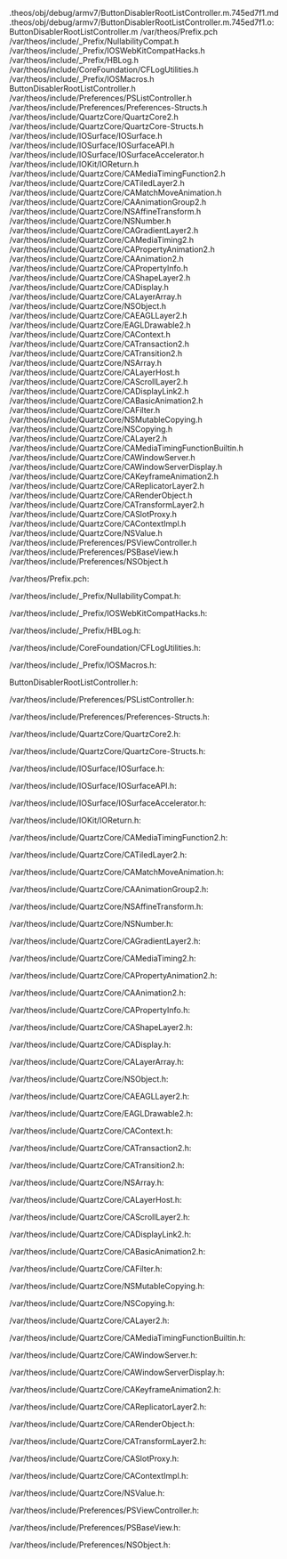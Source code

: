 .theos/obj/debug/armv7/ButtonDisablerRootListController.m.745ed7f1.md .theos/obj/debug/armv7/ButtonDisablerRootListController.m.745ed7f1.o: \
  ButtonDisablerRootListController.m /var/theos/Prefix.pch \
  /var/theos/include/_Prefix/NullabilityCompat.h \
  /var/theos/include/_Prefix/IOSWebKitCompatHacks.h \
  /var/theos/include/_Prefix/HBLog.h \
  /var/theos/include/CoreFoundation/CFLogUtilities.h \
  /var/theos/include/_Prefix/IOSMacros.h \
  ButtonDisablerRootListController.h \
  /var/theos/include/Preferences/PSListController.h \
  /var/theos/include/Preferences/Preferences-Structs.h \
  /var/theos/include/QuartzCore/QuartzCore2.h \
  /var/theos/include/QuartzCore/QuartzCore-Structs.h \
  /var/theos/include/IOSurface/IOSurface.h \
  /var/theos/include/IOSurface/IOSurfaceAPI.h \
  /var/theos/include/IOSurface/IOSurfaceAccelerator.h \
  /var/theos/include/IOKit/IOReturn.h \
  /var/theos/include/QuartzCore/CAMediaTimingFunction2.h \
  /var/theos/include/QuartzCore/CATiledLayer2.h \
  /var/theos/include/QuartzCore/CAMatchMoveAnimation.h \
  /var/theos/include/QuartzCore/CAAnimationGroup2.h \
  /var/theos/include/QuartzCore/NSAffineTransform.h \
  /var/theos/include/QuartzCore/NSNumber.h \
  /var/theos/include/QuartzCore/CAGradientLayer2.h \
  /var/theos/include/QuartzCore/CAMediaTiming2.h \
  /var/theos/include/QuartzCore/CAPropertyAnimation2.h \
  /var/theos/include/QuartzCore/CAAnimation2.h \
  /var/theos/include/QuartzCore/CAPropertyInfo.h \
  /var/theos/include/QuartzCore/CAShapeLayer2.h \
  /var/theos/include/QuartzCore/CADisplay.h \
  /var/theos/include/QuartzCore/CALayerArray.h \
  /var/theos/include/QuartzCore/NSObject.h \
  /var/theos/include/QuartzCore/CAEAGLLayer2.h \
  /var/theos/include/QuartzCore/EAGLDrawable2.h \
  /var/theos/include/QuartzCore/CAContext.h \
  /var/theos/include/QuartzCore/CATransaction2.h \
  /var/theos/include/QuartzCore/CATransition2.h \
  /var/theos/include/QuartzCore/NSArray.h \
  /var/theos/include/QuartzCore/CALayerHost.h \
  /var/theos/include/QuartzCore/CAScrollLayer2.h \
  /var/theos/include/QuartzCore/CADisplayLink2.h \
  /var/theos/include/QuartzCore/CABasicAnimation2.h \
  /var/theos/include/QuartzCore/CAFilter.h \
  /var/theos/include/QuartzCore/NSMutableCopying.h \
  /var/theos/include/QuartzCore/NSCopying.h \
  /var/theos/include/QuartzCore/CALayer2.h \
  /var/theos/include/QuartzCore/CAMediaTimingFunctionBuiltin.h \
  /var/theos/include/QuartzCore/CAWindowServer.h \
  /var/theos/include/QuartzCore/CAWindowServerDisplay.h \
  /var/theos/include/QuartzCore/CAKeyframeAnimation2.h \
  /var/theos/include/QuartzCore/CAReplicatorLayer2.h \
  /var/theos/include/QuartzCore/CARenderObject.h \
  /var/theos/include/QuartzCore/CATransformLayer2.h \
  /var/theos/include/QuartzCore/CASlotProxy.h \
  /var/theos/include/QuartzCore/CAContextImpl.h \
  /var/theos/include/QuartzCore/NSValue.h \
  /var/theos/include/Preferences/PSViewController.h \
  /var/theos/include/Preferences/PSBaseView.h \
  /var/theos/include/Preferences/NSObject.h

/var/theos/Prefix.pch:

/var/theos/include/_Prefix/NullabilityCompat.h:

/var/theos/include/_Prefix/IOSWebKitCompatHacks.h:

/var/theos/include/_Prefix/HBLog.h:

/var/theos/include/CoreFoundation/CFLogUtilities.h:

/var/theos/include/_Prefix/IOSMacros.h:

ButtonDisablerRootListController.h:

/var/theos/include/Preferences/PSListController.h:

/var/theos/include/Preferences/Preferences-Structs.h:

/var/theos/include/QuartzCore/QuartzCore2.h:

/var/theos/include/QuartzCore/QuartzCore-Structs.h:

/var/theos/include/IOSurface/IOSurface.h:

/var/theos/include/IOSurface/IOSurfaceAPI.h:

/var/theos/include/IOSurface/IOSurfaceAccelerator.h:

/var/theos/include/IOKit/IOReturn.h:

/var/theos/include/QuartzCore/CAMediaTimingFunction2.h:

/var/theos/include/QuartzCore/CATiledLayer2.h:

/var/theos/include/QuartzCore/CAMatchMoveAnimation.h:

/var/theos/include/QuartzCore/CAAnimationGroup2.h:

/var/theos/include/QuartzCore/NSAffineTransform.h:

/var/theos/include/QuartzCore/NSNumber.h:

/var/theos/include/QuartzCore/CAGradientLayer2.h:

/var/theos/include/QuartzCore/CAMediaTiming2.h:

/var/theos/include/QuartzCore/CAPropertyAnimation2.h:

/var/theos/include/QuartzCore/CAAnimation2.h:

/var/theos/include/QuartzCore/CAPropertyInfo.h:

/var/theos/include/QuartzCore/CAShapeLayer2.h:

/var/theos/include/QuartzCore/CADisplay.h:

/var/theos/include/QuartzCore/CALayerArray.h:

/var/theos/include/QuartzCore/NSObject.h:

/var/theos/include/QuartzCore/CAEAGLLayer2.h:

/var/theos/include/QuartzCore/EAGLDrawable2.h:

/var/theos/include/QuartzCore/CAContext.h:

/var/theos/include/QuartzCore/CATransaction2.h:

/var/theos/include/QuartzCore/CATransition2.h:

/var/theos/include/QuartzCore/NSArray.h:

/var/theos/include/QuartzCore/CALayerHost.h:

/var/theos/include/QuartzCore/CAScrollLayer2.h:

/var/theos/include/QuartzCore/CADisplayLink2.h:

/var/theos/include/QuartzCore/CABasicAnimation2.h:

/var/theos/include/QuartzCore/CAFilter.h:

/var/theos/include/QuartzCore/NSMutableCopying.h:

/var/theos/include/QuartzCore/NSCopying.h:

/var/theos/include/QuartzCore/CALayer2.h:

/var/theos/include/QuartzCore/CAMediaTimingFunctionBuiltin.h:

/var/theos/include/QuartzCore/CAWindowServer.h:

/var/theos/include/QuartzCore/CAWindowServerDisplay.h:

/var/theos/include/QuartzCore/CAKeyframeAnimation2.h:

/var/theos/include/QuartzCore/CAReplicatorLayer2.h:

/var/theos/include/QuartzCore/CARenderObject.h:

/var/theos/include/QuartzCore/CATransformLayer2.h:

/var/theos/include/QuartzCore/CASlotProxy.h:

/var/theos/include/QuartzCore/CAContextImpl.h:

/var/theos/include/QuartzCore/NSValue.h:

/var/theos/include/Preferences/PSViewController.h:

/var/theos/include/Preferences/PSBaseView.h:

/var/theos/include/Preferences/NSObject.h:
